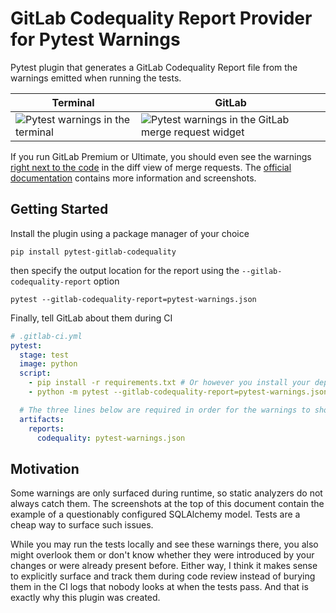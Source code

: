# GitLab Codequality Report Provider for Pytest Warnings

Pytest plugin that generates a GitLab Codequality Report file from the warnings emitted when running the tests.

| Terminal | GitLab |
|----------|--------|
| ![Pytest warnings in the terminal](./.github/images/terminal.png) | ![Pytest warnings in the GitLab merge request widget](./.github/images/gitlab.png) |

If you run GitLab Premium or Ultimate, you should even see the warnings [right next to the code](https://docs.gitlab.com/ee/ci/testing/code_quality.html#merge-request-changes-view) in the diff view of merge requests.
The [official documentation](https://docs.gitlab.com/ee/ci/testing/code_quality.html) contains more information and screenshots.

## Getting Started

Install the plugin using a package manager of your choice

```shell
pip install pytest-gitlab-codequality
```

then specify the output location for the report using the `--gitlab-codequality-report` option

```shell
pytest --gitlab-codequality-report=pytest-warnings.json
```

Finally, tell GitLab about them during CI

```yaml
# .gitlab-ci.yml
pytest:
  stage: test
  image: python
  script:
    - pip install -r requirements.txt # Or however you install your dependencies
    - python -m pytest --gitlab-codequality-report=pytest-warnings.json

  # The three lines below are required in order for the warnings to show up!
  artifacts:
    reports:
      codequality: pytest-warnings.json
```

## Motivation

Some warnings are only surfaced during runtime, so static analyzers do not always catch them.
The screenshots at the top of this document contain the example of a questionably configured SQLAlchemy model.
Tests are a cheap way to surface such issues.

While you may run the tests locally and see these warnings there, you also might overlook them or don't know whether they were introduced by your changes or were already present before.
Either way, I think it makes sense to explicitly surface and track them during code review instead of burying them in the CI logs that nobody looks at when the tests pass.
And that is exactly why this plugin was created.

